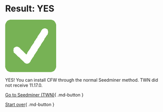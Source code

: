 # Result: YES

![Image](/images/seventeen/success.png)

YES! You can install CFW through the normal Seedminer method. TWN did not receive 11.17.0.

[Go to Seedminer (TWN)](https://3ds.hacks.guide/seedminer-(twn)){ .md-button } 

[Start over](/seventeen){ .md-button }